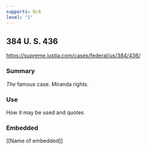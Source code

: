 ```yaml
---
supports: N/A
level: "1"
---
```

## 384 U. S. 436

https://supreme.justia.com/cases/federal/us/384/436/

### Summary

*The* famous case. Miranda rights. 


### Use

How it may be used and quotes

### Embedded

[[Name of embedded]]